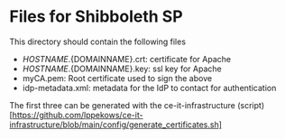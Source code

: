 # Files for Shibboleth SP

This directory should contain the following files

  * ${HOSTNAME}.${DOMAINNAME}.crt: certificate for Apache
  * ${HOSTNAME}.${DOMAINNAME}.key: ssl key for Apache
  * myCA.pem: Root certificate used to sign the above
  * idp-metadata.xml: metadata for the IdP to contact for authentication

The first three can be generated with the ce-it-infrastructure (script)[https://github.com/lppekows/ce-it-infrastructure/blob/main/config/generate_certificates.sh]


